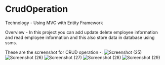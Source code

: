 # CrudOperation
Technology - Using MVC with Entity Framework

Overview - In this project you can add update delete employee information and read employee information and this also store data in database using ssms.

These are the screenshot for CRUD operation -: 
![Screenshot (25)](https://user-images.githubusercontent.com/65002182/233934694-03bed388-f0d1-4691-9d66-2cd1a3e76844.png)
![Screenshot (26)](https://user-images.githubusercontent.com/65002182/233934716-fd5cf4a5-cd2d-4f78-81ab-1ca45e7f5ee0.png)
![Screenshot (27)](https://user-images.githubusercontent.com/65002182/233934752-fa3d5857-c4ad-4d41-a77e-b8ffd08654ea.png)
![Screenshot (28)](https://user-images.githubusercontent.com/65002182/233934830-767100c7-9170-4dae-a533-26b191053d7e.png)
![Screenshot (29)](https://user-images.githubusercontent.com/65002182/233934864-933f573e-5c74-438f-bceb-39cabf9b996b.png)

